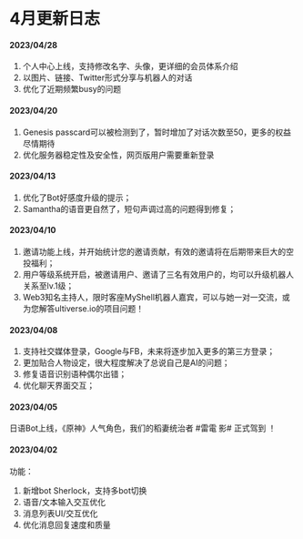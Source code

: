 # 4月更新日志

#### 2023/04/28

1. 个人中心上线，支持修改名字、头像，更详细的会员体系介绍
2. 以图片、链接、Twitter形式分享与机器人的对话
3. 优化了近期频繁busy的问题

#### 2023/04/20&#x20;

1. Genesis passcard可以被检测到了，暂时增加了对话次数至50，更多的权益尽情期待
2. 优化服务器稳定性及安全性，网页版用户需要重新登录

#### 2023/04/13

1. 优化了Bot好感度升级的提示；
2. Samantha的语音更自然了，短句声调过高的问题得到修复；

#### 2023/04/10

1. 邀请功能上线，并开始统计您的邀请贡献，有效的邀请将在后期带来巨大的空投福利；
2. 用户等级系统开启，被邀请用户、邀请了三名有效用户的，均可以升级机器人关系至lv.1级；
3. Web3知名主持人，限时客座MyShell机器人嘉宾，可以与她一对一交流，或为您解答ultiverse.io的项目问题！

#### 2023/04/08

1. 支持社交媒体登录，Google与FB，未来将逐步加入更多的第三方登录；&#x20;
2. 更加贴合人物设定，很大程度解决了总说自己是AI的问题；&#x20;
3. 修复语音识别语种偶尔出错；&#x20;
4. 优化聊天界面交互；

#### 2023/04/05

日语Bot上线，《原神》人气角色，我们的稻妻统治者 #雷電 影# 正式驾到 ！

#### 2023/04/02

功能：

1. 新增bot Sherlock，支持多bot切换&#x20;
2. 语音/文本输入交互优化&#x20;
3. 消息列表UI/交互优化&#x20;
4. 优化消息回复速度和质量
